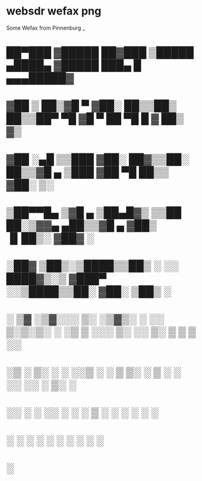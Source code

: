 # websdr wefax png
 Some Wefax from Pinnenburg                                                     _   
# ██▀███  ▓█████  ██▓███   ▒█████   ▄████▄  ▓█████  ███▄    █ ▄▄▄█████▓
# ▓██ ▒ ██▒▓█   ▀ ▓██░  ██▒▒██▒  ██▒▒██▀ ▀█  ▓█   ▀  ██ ▀█   █ ▓  ██▒ ▓▒
# ▓██ ░▄█ ▒▒███   ▓██░ ██▓▒▒██░  ██▒▒▓█    ▄ ▒███   ▓██  ▀█ ██▒▒ ▓██░ ▒░
# ▒██▀▀█▄  ▒▓█  ▄ ▒██▄█▓▒ ▒▒██   ██░▒▓▓▄ ▄██▒▒▓█  ▄ ▓██▒  ▐▌██▒░ ▓██▓ ░ 
# ░██▓ ▒██▒░▒████▒▒██▒ ░  ░░ ████▓▒░▒ ▓███▀ ░░▒████▒▒██░   ▓██░  ▒██▒ ░ 
# ░ ▒▓ ░▒▓░░░ ▒░ ░▒▓▒░ ░  ░░ ▒░▒░▒░ ░ ░▒ ▒  ░░░ ▒░ ░░ ▒░   ▒ ▒   ▒ ░░   
#   ░▒ ░ ▒░ ░ ░  ░░▒ ░       ░ ▒ ▒░   ░  ▒    ░ ░  ░░ ░░   ░ ▒░    ░    
#   ░░   ░    ░   ░░       ░ ░ ░ ▒  ░           ░      ░   ░ ░   ░      
#    ░        ░  ░             ░ ░  ░ ░         ░  ░         ░          
#                                   ░                                   

